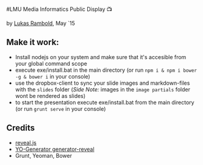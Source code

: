 #LMU Media Informatics Public Display :tv:

by [Lukas Rambold](http://lukasrambold.com), May `15

## Make it work:

- Install nodejs on your system and make sure that it's accesible from your global command scope
- execute exe/install.bat in the main directory (or run `npm i & npm i bower -g & bower i` in your console)
- use the dropbox-client to sync your slide images and markdown-files with the `slides` folder (*Side Note:* images in the `image partials` folder wont be rendered as slides)
- to start the presentation execute exe/install.bat from the main directory (or run `grunt serve` in your console)


## Credits
- [reveal.js](http://lab.hakim.se/reveal-js)
- [YO-Generator generator-reveal](https://github.com/slara/generator-reveal)
- Grunt, Yeoman, Bower
